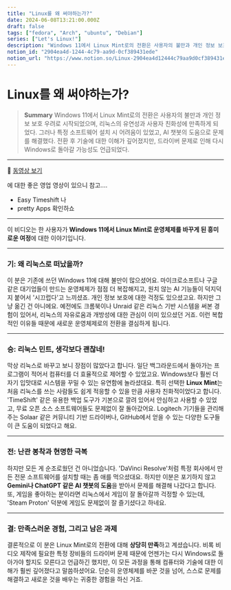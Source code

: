 ```yaml
---
title: "Linux를 왜 써야하는가?"
date: 2024-06-08T13:21:00.000Z
draft: false
tags: ["fedora", "Arch", "ubuntu", "Debian"]
series: ["Let's Linux!"]
description: "Windows 11에서 Linux Mint로의 전환은 사용자의 불만과 개인 정보 보호 우려로 시작되었으며, 리눅스의 유연성과 사용자 친화성에 만족하게 되었다. 그러나 특정 소프트웨어 설치 시 어려움이 있었고, AI 챗봇의 도움으로 문제를 해결했다. 전환 후 기술에 대한 이해가 깊어졌지만, 드라이버 문제로 인해 다시 Windows로 돌아갈 가능성도 언급되었다."
notion_id: "2904ea4d-1244-4c79-aa9d-0cf389431ede"
notion_url: "https://www.notion.so/Linux-2904ea4d12444c79aa9d0cf389431ede"
---
```


# Linux를 왜 써야하는가?

> **Summary**
> Windows 11에서 Linux Mint로의 전환은 사용자의 불만과 개인 정보 보호 우려로 시작되었으며, 리눅스의 유연성과 사용자 친화성에 만족하게 되었다. 그러나 특정 소프트웨어 설치 시 어려움이 있었고, AI 챗봇의 도움으로 문제를 해결했다. 전환 후 기술에 대한 이해가 깊어졌지만, 드라이버 문제로 인해 다시 Windows로 돌아갈 가능성도 언급되었다.

---

🎥 [동영상 보기](https://www.youtube.com/watch?v=HL1XavoNqsM)

에 대한 좋은 영업 영상이 있으니 참고….


- Easy Timeshift 나
- pretty Apps 확인하쇼
---

이 비디오는 한 사용자가 **Windows 11에서 Linux Mint로 운영체제를 바꾸게 된 흥미로운 여정**에 대한 이야기입니다.

---

### 기: 왜 리눅스로 떠났을까?

이 분은 기존에 쓰던 Windows 11에 대해 불만이 많으셨어요. 마이크로소프트나 구글 같은 대기업들이 만드는 운영체제가 점점 더 복잡해지고, 원치 않는 AI 기능들이 덕지덕지 붙어서 '시끄럽다'고 느끼셨죠. 개인 정보 보호에 대한 걱정도 있으셨고요. 하지만 그냥 옮긴 건 아니에요. 예전에도 크롬북이나 Unraid 같은 리눅스 기반 시스템을 써본 경험이 있어서, 리눅스의 자유로움과 개방성에 대한 관심이 이미 있으셨던 거죠. 이런 복합적인 이유들 때문에 새로운 운영체제로의 전환을 결심하게 됩니다.

---

### 승: 리눅스 민트, 생각보다 괜찮네!

막상 리눅스로 바꾸고 보니 장점이 많았다고 합니다. 일단 백그라운드에서 돌아가는 프로그램이 적어서 컴퓨터를 더 효율적으로 제어할 수 있었고요. Windows보다 훨씬 더 자기 입맛대로 시스템을 꾸밀 수 있는 유연함에 놀라셨대요. 특히 선택한 **Linux Mint**는 처음 리눅스를 쓰는 사람들도 쉽게 적응할 수 있을 만큼 사용자 친화적이었다고 합니다. 'TimeShift' 같은 유용한 백업 도구가 기본으로 깔려 있어서 안심하고 사용할 수 있었고, 무료 오픈 소스 소프트웨어들도 문제없이 잘 돌아갔어요. Logitech 기기들을 관리해주는 Solaar 같은 커뮤니티 기반 드라이버나, GitHub에서 얻을 수 있는 다양한 도구들이 큰 도움이 되었다고 해요.

---

### 전: 난관 봉착과 현명한 극복

하지만 모든 게 순조로웠던 건 아니었습니다. 'DaVinci Resolve'처럼 특정 회사에서 만든 전문 소프트웨어를 설치할 때는 좀 애를 먹으셨대요. 하지만 이분은 포기하지 않고 **Gemini나 ChatGPT 같은 AI 챗봇의 도움**을 받아서 문제를 해결해 나갔다고 합니다. 또, 게임을 좋아하는 분이라면 리눅스에서 게임이 잘 돌아갈까 걱정할 수 있는데, 'Steam Proton' 덕분에 게임도 문제없이 잘 즐기셨다고 하네요.

---

### 결: 만족스러운 경험, 그리고 남은 과제

결론적으로 이 분은 Linux Mint로의 전환에 대해 **상당히 만족**하고 계셨습니다. 비록 비디오 제작에 필요한 특정 장비들의 드라이버 문제 때문에 언젠가는 다시 Windows로 돌아가야 할지도 모른다고 언급하긴 했지만, 이 모든 과정을 통해 컴퓨터와 기술에 대한 이해가 훨씬 깊어졌다고 말씀하셨어요. 단순히 운영체제를 바꾼 것을 넘어, 스스로 문제를 해결하고 새로운 것을 배우는 귀중한 경험을 하신 거죠.

